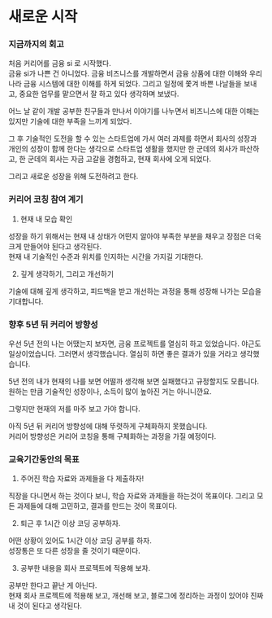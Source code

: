 # 새로운 시작

### 지금까지의 회고
처음 커리어를 금융 si 로 시작했다.  
금융 si가 나쁜 건 아니었다. 금융 비즈니스를 개발하면서 금융 상품에 대한 이해와 우리나라 금융 시스템에 대한 이해를 하게 되었다. 그리고 일정에 쫓겨 바쁜 나날들을 보내고, 중요한 업무를 맡으면서 잘 하고 있다 생각하며 보냈다.

어느 날 같이 개발 공부한 친구들과 만나서 이야기를 나누면서 비즈니스에 대한 이해는 있지만 기술에 대한 부족을 느끼게 되었다.

그 후 기술적인 도전을 할 수 있는 스타트업에 가서 여러 과제를 하면서 회사의 성장과 개인의 성장이 함께 한다는 생각으로 스타트업 생활을 했지만 한 군데의 회사가 파산하고, 한 군데의 회사는 자금 고갈을 경험하고, 현재 회사에 오게 되었다.

그리고 새로운 성장을 위해 도전하려고 한다.  

### 커리어 코칭 참여 계기
1. 현재 내 모습 확인

성장을 하기 위해서는 현재 내 상태가 어떤지 알아야 부족한 부분을 채우고 장점은 더욱 크게 만들어야 된다고 생각된다.  
현재 내 기술적인 수준과 위치를 인지하는 시간을 가지길 기대한다.

2. 깊게 생각하기, 그리고 개선하기

기술에 대해 깊게 생각하고, 피드백을 받고 개선하는 과정을 통해 성장해 나가는 모습을 기대합니다.

### 향후 5년 뒤 커리어 방향성
우선 5년 전의 나는 어땠는지 보자면, 금융 프로젝트를 열심히 하고 있었습니다. 야근도 일상이었습니다. 그러면서 생각했습니다. 열심히 하면 좋은 결과가 있을 거라고 생각했습니다.

5년 전의 내가 현재의 나를 보면 어떨까 생각해 보면 실패했다고 규정할지도 모릅니다. 원하는 만큼 기술적인 성장이나, 소득이 많이 높아진 거는 아니니깐요.

그렇지만 현재의 저를 마주 보고 가야 합니다.  

아직 5년 뒤 커리어 방향성에 대해 뚜렷하게 구체화하지 못했습니다.  
커리어 방향성은 커리어 코칭을 통해 구체화하는 과정을 가질 예정이다.

### 교육기간동안의 목표
1. 주어진 학습 자료와 과제들을 다 제출하자!

직장을 다니면서 하는 것이다 보니, 학습 자료와 과제들을 하는것이 목표이다.
그리고 모든 과제들에 대해 고민하고, 결과를 만드는 것이 목표이다.

2. 퇴근 후 1시간 이상 코딩 공부하자.  

어떤 상황이 있어도 1시간 이상 코딩 공부를 하자.  
성장통은 또 다른 성장을 줄 것이기 때문이다.

3. 공부한 내용을 회사 프로젝트에 적용해 보자.  

공부만 한다고 끝난 게 아닌다.  
현재 회사 프로젝트에 적용해 보고, 개선해 보고, 블로그에 정리하는 과정이 있어야 진짜 내 것이 된다고 생각된다.

